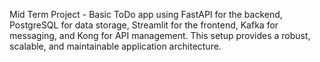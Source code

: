 Mid Term Project - Basic ToDo app using FastAPI for the backend, PostgreSQL for data storage, Streamlit for the frontend, Kafka for messaging, and Kong for API management. This setup provides a robust, scalable, and maintainable application architecture.
